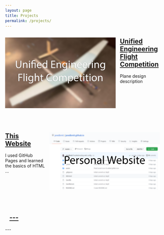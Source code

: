 ```yaml
---
layout: page
title: Projects
permalink: /projects/
---
```

<div style="clear: both;">
  <div style="float: left; margin-right: 1em; margin-bottom: 1em;">
    <a href="UEFC/"><img src="/assets/UEFC.png" alt="" width="360"></a>
  </div>
  <div>
    <h2><a href="UEFC/">Unified Engineering Flight Competition</a></h2>
    <p>Plane design description</p>
  </div>
</div>

<br clear="all" />

&nbsp;

<div style="clear: both;">
  <div style="float: right; margin-left: 1em; margin-bottom: 1em;">
    <a href="website/"><img src="/assets/website.png" alt="" width="360"></a>
  </div>
  <div>
    <h2><a href="website/">This Website</a></h2>
    <p>I used GitHub Pages and learned the basics of HTML ...</p>
  </div>
</div>

<br clear="all" />

&nbsp;

<div style="clear: both;">
  <div style="float: left; margin-right: 1em; margin-bottom: 1em;">
    <a href="---"><img src="/assets/---.png" alt="" width="360"></a>
  </div>
  <div>
    <h2><a href="---/">---</a></h2>
    <p>---</p>
  </div>
</div>

<br clear="all" />

&nbsp;